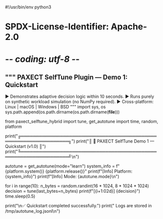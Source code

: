 #!/usr/bin/env python3
# SPDX-License-Identifier: Apache-2.0
# -*- coding: utf-8 -*-
"""
PAXECT SelfTune Plugin — Demo 1: Quickstart
-------------------------------------------
▶ Demonstrates adaptive decision logic within 10 seconds.
▶ Runs purely on synthetic workload simulation (no NumPy required).
▶ Cross-platform: Linux | macOS | Windows | BSD
"""
import sys, os
sys.path.append(os.path.dirname(os.path.dirname(__file__)))

from paxect_selftune_hybrid import tune, get_autotune
import time, random, platform

print("╔══════════════════════════════════════════════════════════════════╗")
print("║        🚀 PAXECT SelfTune Demo 1 — Quickstart (v1.0)             ║")
print("╚══════════════════════════════════════════════════════════════════╝\n")

autotune = get_autotune(mode="learn")
system_info = f"{platform.system()} {platform.release()}"
print(f"[Info] Platform: {system_info}")
print(f"[Info] Mode: {autotune.mode}\n")

for i in range(10):
    n_bytes = random.randint(16 * 1024, 8 * 1024 * 1024)
    decision = tune(last_bytes=n_bytes)
    print(f"[{i+1:02d}] {decision}")
    time.sleep(0.5)

print("\n✅ Quickstart completed successfully.")
print("   Logs are stored in /tmp/autotune_log.jsonl\n")

